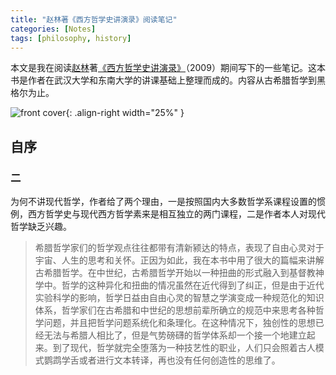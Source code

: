 ```yaml
---
title: "赵林著《西方哲学史讲演录》阅读笔记"
categories: [Notes]
tags: [philosophy, history]
---
```


本文是我在阅读[赵林](http://www.aisixiang.com/thinktank/zhaolin.html)著[《西方哲学史讲演录》](https://book.douban.com/subject/4246032/)（2009）期间写下的一些笔记。这本书是作者在武汉大学和东南大学的讲课基础上整理而成的。内容从古希腊哲学到黑格尔为止。

![front cover](https://img9.doubanio.com/view/subject/s/public/s7057006.jpg){: .align-right width="25%" }

## 自序

### 二

为何不讲现代哲学，作者给了两个理由，一是按照国内大多数哲学系课程设置的惯例，西方哲学史与现代西方哲学素来是相互独立的两门课程，二是作者本人对现代哲学缺乏兴趣。

> 希腊哲学家们的哲学观点往往都带有清新颍达的特点，表现了自由心灵对于宇宙、人生的思考和关怀。正因为如此，我在本书中用了很大的篇幅来讲解古希腊哲学。在中世纪，古希腊哲学开始以一种扭曲的形式融入到基督教神学中。哲学的这种异化和扭曲的情况虽然在近代得到了纠正，但是由于近代实验科学的影响，哲学日益由自由心灵的智慧之学演变成一种规范化的知识体系，哲学家们在古希腊和中世纪的思想前辈所确立的规范中来思考各种哲学问题，并且把哲学问题系统化和条理化。在这种情况下，独创性的思想已经无法与希腊人相比了，但是气势磅礴的哲学体系却一个接一个地建立起来。到了现代，哲学就完全堕落为一种技艺性的职业，人们只会照着古人模式鹦鹉学舌或者进行文本转译，再也没有任何创造性的思维了。
